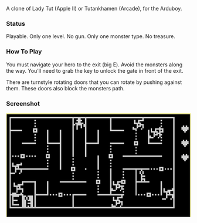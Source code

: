 A clone of Lady Tut (Apple II) or Tutankhamen (Arcade), for the Arduboy.

### Status

Playable. 
Only one level. No gun. Only one monster type. No treasure.

### How To Play

You must navigate your hero to the exit (big E). Avoid the monsters along the way. You'll need to grab the key to unlock the gate in front of the exit.

There are turnstyle rotating doors that you can rotate by pushing against them. These doors also block the monsters path.

### Screenshot

![screenshot](screenshot.png)
